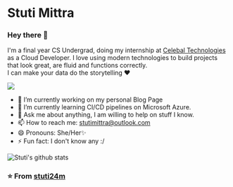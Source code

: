 # Stuti Mittra

### Hey there 👋
I'm a final year CS Undergrad, doing my internship at <a href ="http://celebaltech.com/" > Celebal Technologies </a>  as a Cloud Developer. I love using modern technologies to build projects that look great, are fluid and functions correctly. <br>I can make your data do the storytelling ❤</p>

![](https://komarev.com/ghpvc/?username=stuti24m&color=blue)



  - 🔭 I’m currently working on my personal Blog Page
  - 🌱 I’m currently learning CI/CD pipelines on Microsoft Azure.
  - 💬 Ask me about anything, I am willing to help on stuff I know.
  - 📫 How to reach me: stutimittra@outlook.com
  - 😄 Pronouns: She/Her✨
  - ⚡ Fun fact: I don't know any :/
  
  
  
  
  
  ![Stuti's github stats](https://github-readme-stats.vercel.app/api?username=stuti24m&show_icons=true&theme=tokyonight)
  
  

### ⭐ From <a href ="https://github.com/stuti24m" > stuti24m </a>

